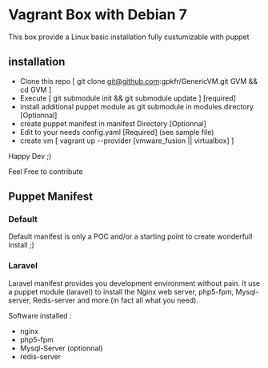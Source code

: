 # Vagrant Box with Debian 7
This box provide a Linux basic installation fully custumizable with puppet

## installation

* Clone this repo [ git clone git@github.com:gpkfr/GenericVM.git GVM && cd GVM ]
* Execute [ git submodule init && git submodule update ] [required]
* install additional puppet module as git submodule in modules directory [Optionnal]
* create puppet manifest in manifest Directory [Optionnal]
* Edit to your needs config.yaml [Required] (see sample file)
* create vm [ vagrant up --provider [vmware_fusion || virtualbox] ]

Happy Dev ;)

Feel Free to contribute

## Puppet Manifest

### Default
Default manifest is only a POC and/or a starting point to create
wonderfull install ;)

### Laravel
Laravel manifest provides you development environment without pain. It
use a puppet module (laravel) to install the Nginx web server, php5-fpm, Mysql-server, Redis-server
and more (in fact all what you need).

Software installed :

* nginx
* php5-fpm
* Mysql-Server (optionnal)
* redis-server
